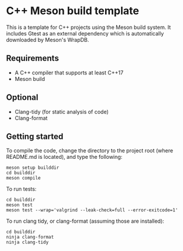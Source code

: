 # C++ Meson build template
This is a template for C++ projects using the Meson build system. It includes Gtest as an external dependency which is automatically downloaded 
by Meson's WrapDB.  

## Requirements
* A C++ compiler that supports at least C++17
* Meson build

## Optional
* Clang-tidy (for static analysis of code)
* Clang-format

## Getting started
To compile the code, change the directory to the project root (where README.md is located), and type the following: 
    
    meson setup builddir
    cd builddir
    meson compile

To run tests:

    cd builddir
    meson test
    meson test --wrap='valgrind --leak-check=full --error-exitcode=1'

To run clang tidy, or clang-format (assuming those are installed):

    cd builddir
    ninja clang-format
    ninja clang-tidy
